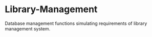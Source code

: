 # Library-Management
Database management functions simulating requirements of library management system.
